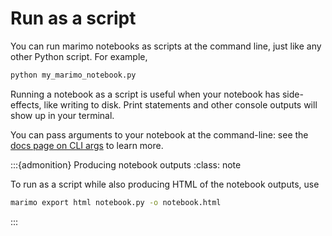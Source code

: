 # Run as a script

You can run marimo notebooks as scripts at the command line, just like
any other Python script. For example,

```bash
python my_marimo_notebook.py
```

Running a notebook as a script is useful when your notebook has side-effects,
like writing to disk. Print statements and other console outputs will show
up in your terminal.

You can pass arguments to your notebook at the command-line: see
the [docs page on CLI args](/api/cli_args.md) to learn more.



:::{admonition} Producing notebook outputs
:class: note

To run as a script while also producing HTML of the notebook outputs, use

```bash
marimo export html notebook.py -o notebook.html
```
:::
